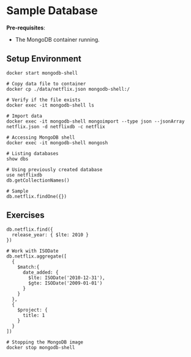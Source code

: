 # Sample Database

**Pre-requisites**: 
- The MongoDB container running.

## Setup Environment

```shell
docker start mongodb-shell

# Copy data file to container
docker cp ./data/netflix.json mongodb-shell:/

# Verify if the file exists
docker exec -it mongodb-shell ls

# Import data
docker exec -it mongodb-shell mongoimport --type json --jsonArray netflix.json -d netflixdb -c netflix

# Accessing MongoDB shell
docker exec -it mongodb-shell mongosh

# Listing databases 
show dbs

# Using previously created database 
use netflixdb
db.getCollectionNames()

# Sample
db.netflix.findOne({})
```

## Exercises
```shell
db.netflix.find({
  release_year: { $lte: 2010 }
})

# Work with ISODate
db.netflix.aggregate([
  {
    $match:{
      date_added: {
        $lte: ISODate('2010-12-31'),
        $gte: ISODate('2009-01-01')
      }
    }
  },
  {
    $project: {
      title: 1
    }
  }
])
```

```shell
# Stopping the MongoDB image
docker stop mongodb-shell
```
